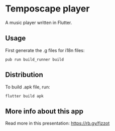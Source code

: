 # Temposcape player

A music player written in Flutter.

## Usage
First generate the .g files for i18n files:
```
pub run build_runner build
```

## Distribution
To build .apk file, run:
```
flutter build apk
```

## More info about this app
Read more in this presentation: https://rb.gy/fjzzot